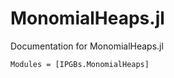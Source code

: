 # MonomialHeaps.jl
Documentation for MonomialHeaps.jl

```@autodocs
Modules = [IPGBs.MonomialHeaps]
```
    
